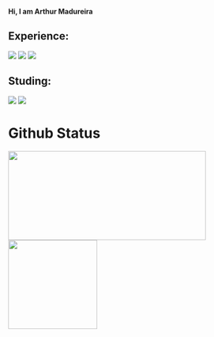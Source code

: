  <p><strong>Hi, I am Arthur Madureira</strong></p>
 

<div>
<h2>Experience:</h2>
<img src="https://img.shields.io/badge/HTML-e06b12?style=for-the-badge&logo=html5&logoColor=white" />
<img src="https://img.shields.io/badge/CSS-1283e0?&style=for-the-badge&logo=css3&logoColor=white" />
<img src="https://img.shields.io/badge/JavaScript-F7DF1E?style=for-the-badge&logo=javascript&logoColor=414141" />

<h2>Studing:</h2>
<img src="https://img.shields.io/badge/TypeScript-007ACC?style=for-the-badge&logo=typescript&logoColor=white"/>
<img src="https://img.shields.io/badge/React-414141?style=for-the-badge&logo=react&logoColor=61DAFB" />
 
</div>
<div>
<h1>Github Status</h1>
<div>

<img width="400px" height="180em" src="https://github-readme-stats.vercel.app/api?username=ArthurMadureira&show_icons=true&theme=dark&include_all_commits=true&count_private=false"/><br/>
<img height="180em" src="https://github-readme-stats.vercel.app/api/top-langs/?username=ArthurMadureira&layout=compact&langs_count=16&theme=dark"/>

 </div>

